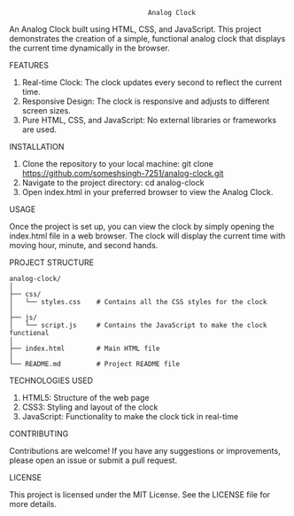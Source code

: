                                        Analog Clock

An Analog Clock built using HTML, CSS, and JavaScript. This project demonstrates the creation of a simple, functional analog clock that displays the current time dynamically in the browser.

FEATURES
1. Real-time Clock: The clock updates every second to reflect the current time.
2. Responsive Design: The clock is responsive and adjusts to different screen sizes.
3. Pure HTML, CSS, and JavaScript: No external libraries or frameworks are used.

INSTALLATION

1. Clone the repository to your local machine: git clone https://github.com/someshsingh-7251/analog-clock.git
2. Navigate to the project directory: cd analog-clock
3. Open index.html in your preferred browser to view the Analog Clock.

USAGE

Once the project is set up, you can view the clock by simply opening the index.html file in a web browser. The clock will display the current time with moving hour, minute, and second hands.

PROJECT STRUCTURE

    analog-clock/
    │
    ├── css/
    │   └── styles.css    # Contains all the CSS styles for the clock
    │
    ├── js/
    │   └── script.js     # Contains the JavaScript to make the clock functional
    │
    ├── index.html        # Main HTML file
    │
    └── README.md         # Project README file

TECHNOLOGIES USED
1. HTML5: Structure of the web page
2. CSS3: Styling and layout of the clock
3. JavaScript: Functionality to make the clock tick in real-time

CONTRIBUTING

Contributions are welcome! If you have any suggestions or improvements, please open an issue or submit a pull request.

LICENSE

This project is licensed under the MIT License. See the LICENSE file for more details.
